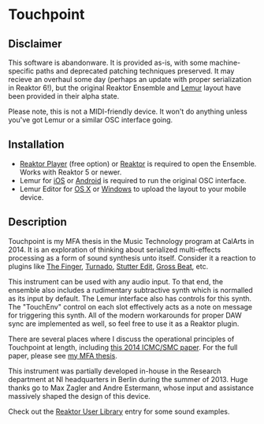 # Touchpoint

## Disclaimer
This software is abandonware. It is provided as-is, with some machine-specific paths and deprecated patching techniques preserved. It may recieve an overhaul some day (perhaps an update with proper serialization in Reaktor 6!), but the original Reaktor Ensemble and [Lemur](https://liine.net/en/products/lemur/) layout have been provided in their alpha state.

Please note, this is not a MIDI-friendly device. It won't do anything unless you've got Lemur or a similar OSC interface going.

## Installation
- [Reaktor Player](https://www.native-instruments.com/en/products/komplete/synths/reaktor-6-player/) (free option) or [Reaktor](https://www.native-instruments.com/en/products/komplete/synths/reaktor-6/) is required to open the Ensemble. Works with Reaktor 5 or newer.
- Lemur for [iOS](https://itunes.apple.com/us/app/lemur/id481290621?mt=8) or [Android](https://play.google.com/store/apps/details?id=net.liine.lemurapp&hl=en) is required to run the original OSC interface.
- Lemur Editor for [OS X](https://liine.net/assets/files/lemur/Lemur-Installer-5.3.2-OSX.dmg) or [Windows](https://liine.net/assets/files/lemur/Lemur-Installer-5.3.2WIN.exe) to upload the layout to your mobile device.

## Description
Touchpoint is my MFA thesis in the Music Technology program at CalArts in 2014. It is an exploration of thinking about serialized multi-effects processing as a form of sound synthesis unto itself. Consider it a reaction to plugins like [The Finger](https://www.native-instruments.com/en/products/komplete/effects/the-finger/), [Turnado](http://sugar-bytes.de/content/products/Turnado/index.php?lang=), [Stutter Edit](https://www.izotope.com/en/products/create-and-design/stutter-edit.html), [Gross Beat](http://www.image-line.com/plugins/Effects/Gross+Beat/), etc.

This instrument can be used with any audio input. To that end, the ensemble also includes a rudimentary subtractive synth which is normalled as its input by default. The Lemur interface also has controls for this synth. The "TouchEnv" control on each slot effectively acts as a note on message for triggering this synth. All of the modern workarounds for proper DAW sync are implemented as well, so feel free to use it as a Reaktor plugin.

There are several places where I discuss the operational principles of Touchpoint at length, including [this 2014 ICMC/SMC paper](http://speech.di.uoa.gr/ICMC-SMC-2014/images/VOL_2/1469.pdf). For the full paper, please see [my MFA thesis](http://mtiid.calartsmusictech.com/wp-content/uploads/2016/09/nsuda_mfa_2014.pdf).

This instrument was partially developed in-house in the Research department at NI headquarters in Berlin during the summer of 2013. Huge thanks go to Max Zagler and Andre Estermann, whose input and assistance massively shaped the design of this device.

Check out the [Reaktor User Library](https://www.native-instruments.com/en/reaktor-community/reaktor-user-library/entry/show/8642/) entry for some sound examples.
